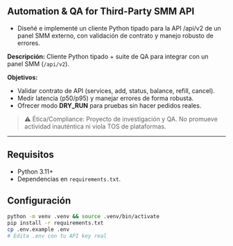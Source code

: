 ## Automation & QA for Third-Party SMM API
- Diseñé e implementé un cliente Python tipado para la API /api/v2 de un panel SMM externo, con validación de contrato y manejo robusto de errores.

**Descripción:** 
Cliente Python tipado + suite de QA para integrar con un panel SMM (`/api/v2`).


**Objetivos:**
- Validar contrato de API (services, add, status, balance, refill, cancel).
- Medir latencia (p50/p95) y manejar errores de forma robusta.
- Ofrecer modo **DRY_RUN** para pruebas sin hacer pedidos reales.


> ⚠️ Ética/Compliance: Proyecto de investigación y QA. No promueve actividad inauténtica ni viola TOS de plataformas.


---


## Requisitos
- Python 3.11+
- Dependencias en `requirements.txt`.


## Configuración
```bash
python -m venv .venv && source .venv/bin/activate
pip install -r requirements.txt
cp .env.example .env
# Edita .env con tu API key real
